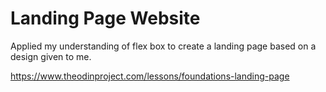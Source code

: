 # Landing Page Website

Applied my understanding of flex box to create a landing page based on a design given to me.

https://www.theodinproject.com/lessons/foundations-landing-page
